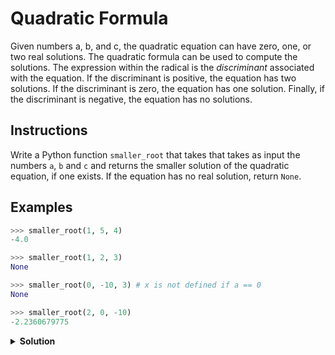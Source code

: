 # Quadratic Formula

Given numbers a, b, and c, the quadratic equation can have zero, one, or two real solutions. The quadratic formula can be used to compute the solutions. The expression within the radical is the _discriminant_ associated with the equation.  If the discriminant is positive, the equation has two solutions. If the discriminant is zero, the equation has one solution. Finally, if the discriminant is negative, the equation has no solutions.  

## Instructions

Write a Python function `smaller_root` that takes that takes as input the numbers `a`, `b`  and `c` and returns the smaller solution of the quadratic equation, if one exists. If the equation has no real solution, return `None`.

## Examples

```python
>>> smaller_root(1, 5, 4)
-4.0

>>> smaller_root(1, 2, 3)
None

>>> smaller_root(0, -10, 3) # x is not defined if a == 0
None

>>> smaller_root(2, 0, -10)
-2.2360679775
```

<details>
<summary style="font-weight:bold">Solution</summary>
<br>

```python
import math

def smaller_root(a, b, c):

    disc = b**2 - 4*a*c

    if disc < 0 or a == 0:
        return None

    x = (- b - math.sqrt(disc)) / (2 * a)

    return x
```

</details>
